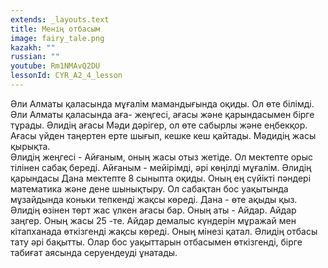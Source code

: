 ```yaml
---
extends: _layouts.text
title: Менің отбасым
image: fairy_tale.png
kazakh: ""
russian: ""
youtube: Rm1NMAvQ2DU
lessonId: CYR_A2_4_lesson
---
```


Әли Алматы қаласында мұғалім мамандығында оқиды. Ол өте білімді. Әли Алматы қаласында аға- жеңгесі,  ағасы және қарындасымен бірге тұрады.
Әлидің ағасы  Мәди дәрігер, ол өте сабырлы және еңбекқор. Ағасы үйден таңертен ерте шығып, кешке кеш қайтады. Мәдидің жасы қырықта.   
Әлидің жеңгесі  - Айғаным, оның  жасы отыз жетіде. Ол мектепте орыс тілінен сабақ береді. Айғаным - мейірімді, әрі көңілді мұғалім. 
Әлидің қарындасы Дана мектепте 8 сыныпта оқиды. Оның ең сүйікті пәндері математика және дене шынықтыру. Ол сабақтан бос уақытында мұзайдында коньки тепкенді жақсы көреді. Дана - өте ақыды қыз.
Әлидің өзінен төрт жас үлкен ағасы бар. Оның аты - Айдар. Айдар заңгер.  Оның жасы 25 -те.  Айдар демалыс күндерін мұражай мен кітапханада өткізгенді жақсы көреді. Оның мінезі қатал.
Әлидің отбасы тату әрі бақытты. Олар бос уақыттарын отбасымен өткізгенді, бірге табиғат аясында серуендеуді ұнатады.
 
